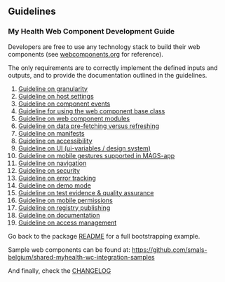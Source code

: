 ## Guidelines

### My Health Web Component Development Guide
Developers are free to use any technology stack to build their web components 
(see [webcomponents.org](https://www.webcomponents.org/) for reference).

The only requirements are to correctly implement the defined inputs and outputs, and to provide the documentation 
outlined in the guidelines.

1. [Guideline on granularity](./01-granularity.md)
2. [Guideline on host settings](./02-host_settings.md)
3. [Guideline on component events](./03-component_events.md)
4. [Guideline for using the web component base class](./04-component_base_class.md)
5. [Guideline on web component modules](./05-modules.md)
6. [Guideline on data pre-fetching versus refreshing](./06-data_pre-fetching_vs_refreshing.md)
7. [Guideline on manifests](./07-manifest.md)
8. [Guideline on accessibility](./08-accessibility.md)
9. [Guideline on UI (ui-variables / design system)](09-ui_and_design-system.md)
10. [Guideline on mobile gestures supported in MAGS-app](./10-mobile_gestures.md)
11. [Guideline on navigation](./11-navigation.md)
12. [Guideline on security](./12-security.md)
13. [Guideline on error tracking](./13-error_tracking.md)
14. [Guideline on demo mode](./14-demo.md)
15. [Guideline on test evidence & quality assurance](./15-test_evidence_and_qa.md)
16. [Guideline on mobile permissions](./16-mobile_permissions.md)
17. [Guideline on registry publishing](./17-registry.md)
18. [Guideline on documentation](./18-documentation.md)
19. [Guideline on access management](./19-access_management.md)

Go back to the package [README](../README.md) for a full bootstrapping example.

Sample web components can be found at: 
https://github.com/smals-belgium/shared-myhealth-wc-integration-samples

And finally, check the [CHANGELOG](../CHANGELOG.md)
